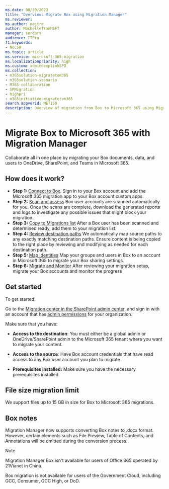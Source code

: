 ```yaml
---
ms.date: 08/30/2023
title: "Overview: Migrate Box using Migration Manager"
ms.reviewer: 
ms.author: mactra
author: MachelleTranMSFT
manager: serdars
audience: ITPro
f1.keywords:
- NOCSH
ms.topic: article
ms.service: microsoft-365-migration
ms.localizationpriority: high
ms.custom: admindeeplinkSPO
ms.collection: 
- m365solution-migratetom365
- m365solution-scenario
- M365-collaboration
- SPMigration
- highpri
- m365initiative-migratetom365
search.appverid: MET150
description: Overview of migration from Box to Microsoft 365 using Migration Manager.
---
```


# Migrate Box to Microsoft 365 with Migration Manager

Collaborate all in one place by migrating your Box documents, data, and users to OneDrive, SharePoint, and Teams in Microsoft 365. 


## How does it work?

- **Step 1:** [Connect to Box](mm-box-step1-connect.md).   Sign in to your Box account and add the Microsoft 365 migration app to your Box account custom apps. 
- **Step 2:** [Scan and assess](mm-box-step2-scan-assess.md) Box user accounts are scanned automatically for you. Once the scans are complete, download the generated reports and logs to investigate any possible issues that might block your migration.
- **Step 3:** [Copy to Migrations list](mm-box-step3-copy-to-migrations.md) After a Box user has been scanned and determined ready, add them to your migration list.
- **Step 4:** [Review destination paths](mm-box-step4-review-destinations.md)  We automatically map source paths to any exactly matching destination paths. Ensure content is being copied to the right place by reviewing and modifying as needed for each destination path.
- **Step 5:** [Map identities](mm-box-step5-map-identities.md)   Map your groups and users in Box to an account in Microsoft 365 to migrate your Box sharing settings.
- **Step 6:** [Migrate and Monitor](mm-box-step6-migrate-monitor.md) After reviewing your migration setup, migrate your Box accounts and monitor the progress


## Get started

To get started:

Go to the <a href="https://go.microsoft.com/fwlink/?linkid=2185075" target="_blank">Migration center in the SharePoint admin center</a>, and sign in with an account that has [admin permissions](/sharepoint/sharepoint-admin-role) for your organization.

Make sure that you have:

- **Access to the destination**: You must either be a global admin or OneDrive/SharePoint admin to the Microsoft 365 tenant where you want to migrate your content. 

- **Access to the source**: Have Box account credentials that have read access to any Box user account you plan to migrate.

- **Prerequisites installed:** Make sure you have the necessary prerequisites installed.

## File size migration limit

We support files up to 15 GB in size for Box to Microsoft 365 migrations.

## Box notes

Migration Manager now supports converting Box notes to .docx format. However, certain elements such as File Preview, Table of Contents, and Annotations will be omitted during the conversion process.

>[!NOTE]
>
>Migration Manager Box isn't available for users of Office 365 operated by 21Vianet in China.
>
>Box migration is not available for users of the Government Cloud, including GCC, Consumer, GCC High, or DoD.